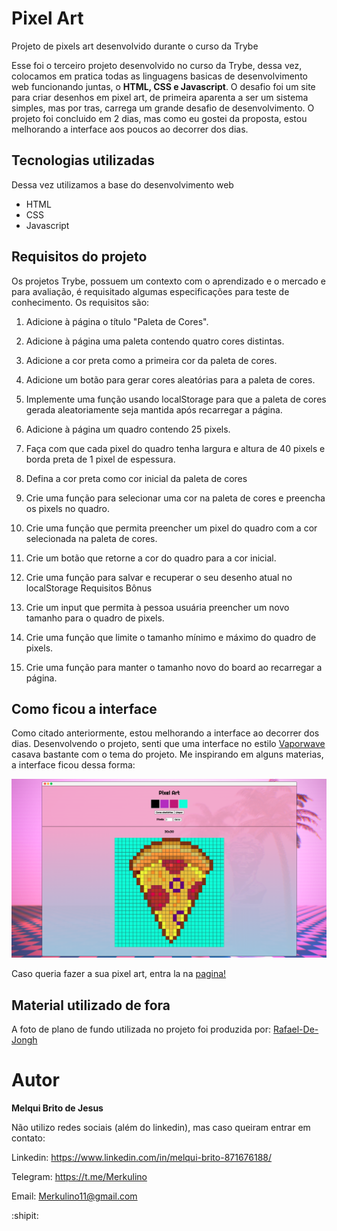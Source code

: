 # Pixel Art

Projeto de pixels art desenvolvido durante o curso da Trybe



Esse foi o terceiro projeto desenvolvido no curso da Trybe, dessa vez, colocamos em pratica todas as linguagens basicas de desenvolvimento web funcionando juntas, o **HTML, CSS e Javascript**. O desafio foi um site para criar desenhos em pixel art, de primeira aparenta a ser um sistema simples, mas por tras, carrega um grande desafio de desenvolvimento. O projeto foi concluido em 2 dias, mas como eu gostei da proposta, estou melhorando a interface aos poucos ao decorrer dos dias.

## Tecnologias utilizadas

Dessa vez utilizamos a base do desenvolvimento web

- HTML
- CSS
- Javascript

## Requisitos do projeto

Os projetos Trybe, possuem um contexto com o aprendizado e o mercado e para avaliação, é requisitado algumas especificações para teste de conhecimento. Os requisitos são: 

1. Adicione à página o título "Paleta de Cores".

2. Adicione à página uma paleta contendo quatro cores distintas.

3. Adicione a cor preta como a primeira cor da paleta de cores.

4. Adicione um botão para gerar cores aleatórias para a paleta de cores.

5. Implemente uma função usando localStorage para que a paleta de cores gerada 
aleatoriamente seja mantida após recarregar a página.

6. Adicione à página um quadro contendo 25 pixels.

7. Faça com que cada pixel do quadro tenha largura e altura de 40 pixels e borda 
preta de 1 pixel de espessura.

8. Defina a cor preta como cor inicial da paleta de cores

9. Crie uma função para selecionar uma cor na paleta de cores e preencha os pixels no quadro.

10. Crie uma função que permita preencher um pixel do quadro com a cor selecionada na paleta de cores.

11. Crie um botão que retorne a cor do quadro para a cor inicial.

12. Crie uma função para salvar e recuperar o seu desenho atual no localStorage
Requisitos Bônus

13. Crie um input que permita à pessoa usuária preencher um novo tamanho para o quadro de pixels.

14. Crie uma função que limite o tamanho mínimo e máximo do quadro de pixels.

15. Crie uma função para manter o tamanho novo do board ao recarregar a página.

## Como ficou a interface

Como citado anteriormente, estou melhorando a interface ao decorrer dos dias. Desenvolvendo o projeto, senti que uma interface no estilo [Vaporwave](https://pt.wikipedia.org/wiki/Vaporwave) casava bastante com o tema do projeto. Me inspirando em alguns materias, a interface ficou dessa forma: 

![alt text](/imgs/page.png)

Caso queria fazer a sua pixel art, entra la na [pagina!](https://merkulino.github.io/Pixels_Art-Projeto_Trybe_3/) 

## Material utilizado de fora 

A foto de plano de fundo utilizada no projeto foi produzida por: [Rafael-De-Jongh](https://www.deviantart.com/rafael-de-jongh/art/Vaporwave-Aesthetic-676647412)

# Autor

**Melqui Brito de Jesus**

Não utilizo redes sociais (além do linkedin), mas caso queiram entrar em contato:

Linkedin: https://www.linkedin.com/in/melqui-brito-871676188/

Telegram: https://t.me/Merkulino

Email: Merkulino11@gmail.com

:shipit: 
